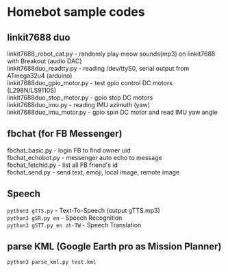 # Homebot sample codes

## linkit7688 duo
linkit7688_robot_cat.py - randomly play meow sounds(mp3) on linkit7688 with Breakout (audio DAC) <br />
linkit7688duo_readtty.py - reading /dev/ttyS0, serial output from ATmega32u4 (arduino) <br />
linkit7688duo_gpio_motor.py - test gpio control DC motors (L298N/LS9110S)<br />
linkit7688duo_stop_motor.py - gpio stop DC motors<br />
linkit7688duo_imu.py - reading IMU azimuth (yaw)<br />
linkit7688duo_imu_motor.py - gpio spin DC motor and read IMU yaw angle<br />

## fbchat (for FB Messenger)
fbchat_basic.py - login FB to find owner uid <br />
fbchat_echobot.py - messenger auto echo to message <br />
fbchat_fetchid.py - list all FB friend's id <br />
fbchat_send.py - send text, emoji, local image, remote image

## Speech 
`python3 gTTS.py` - Text-To-Speech (output gTTS.mp3)<br />
`python3 gSR.py en` - Speech Recognition<br />
`python3 gSTT.py en zh-TW` - Speech Translation<br />

## parse KML (Google Earth pro as Mission Planner)
`python3 parse_kml.py test.kml`
